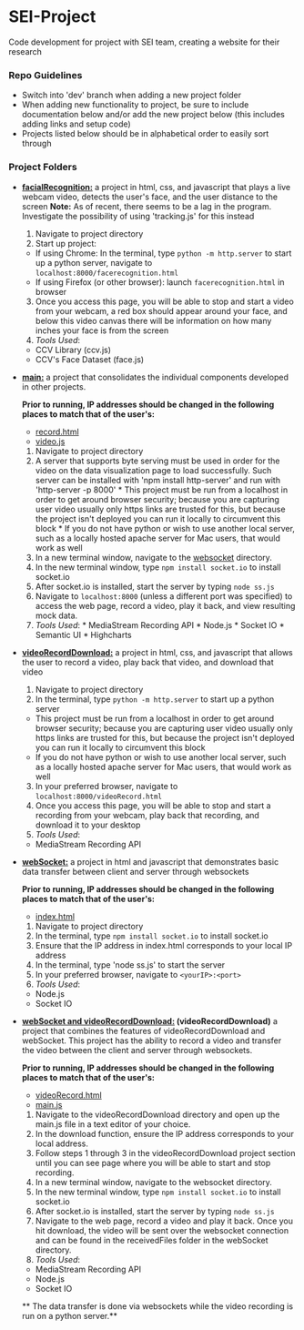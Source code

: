 # SEI-Project
Code development for project with SEI team, creating a website for their research

### Repo Guidelines

- Switch into 'dev' branch when adding a new project folder
- When adding new functionality to project, be sure to include documentation below and/or add the new project below (this includes adding links and setup code)
- Projects listed below should be in alphabetical order to easily sort through

### Project Folders

- **[facialRecognition:](facialRecognition)** a project in html, css, and javascript that plays a live webcam video, detects the user's face, and the user distance to the screen **Note:** As of recent, there seems to be a lag in the program. Investigate the possibility of using 'tracking.js' for this instead

  1. Navigate to project directory
  2. Start up project:
    * If using Chrome: In the terminal, type `python -m http.server` to start up a python server, navigate to `localhost:8000/facerecognition.html`
    * If using Firefox (or other browser): launch `facerecognition.html` in browser
  3. Once you access this page, you will be able to stop and start a video from your webcam, a red box should appear around your face, and below this video canvas there will be information on how many inches your face is from the screen
  4. *Tools Used*:
    * CCV Library (ccv.js)
    * CCV's Face Dataset (face.js)

- **[main:](main)** a project that consolidates the individual components developed in other projects.

    **Prior to running, IP addresses should be changed in the following places to match that of the user's:**
    * [record.html](https://github.com/KatAnne/SEI-Project/blob/dev/main/record.html#L9)
    * [video.js](https://github.com/KatAnne/SEI-Project/blob/dev/main/assets/js/video.js#L136)

    1. Navigate to project directory
    2. A server that supports byte serving must be used in order for the video on the data visualization page to load successfully. Such server can be installed with 'npm install http-server' and run with 'http-server -p 8000'
      * This project must be run from a localhost in order to get around browser security; because you are capturing user video usually only https links are trusted for this, but because the project isn't deployed you can run it locally to circumvent this block
      * If you do not have python or wish to use another local server, such as a locally hosted apache server for Mac users, that would work as well
    3. In a new terminal window, navigate to the [websocket](webSocket) directory.
    5. In the new terminal window, type `npm install socket.io` to install socket.io
    6. After socket.io is installed, start the server by typing `node ss.js`
    7. Navigate to `localhost:8000` (unless a different port was specified) to access the web page, record a video, play it back, and view resulting mock data.
    8. *Tools Used*:
      * MediaStream Recording API
      * Node.js
      * Socket IO
      * Semantic UI
      * Highcharts


- **[videoRecordDownload:](videoRecordDownload)** a project in html, css, and javascript that allows the user to record a video, play back that video, and download that video

  1. Navigate to project directory
  2. In the terminal, type `python -m http.server` to start up a python server
    * This project must be run from a localhost in order to get around browser security; because you are capturing user video usually only https links are trusted for this, but because the project isn't deployed you can run it locally to circumvent this block
    * If you do not have python or wish to use another local server, such as a locally hosted apache server for Mac users, that would work as well
  3. In your preferred browser, navigate to `localhost:8000/videoRecord.html`
  4. Once you access this page, you will be able to stop and start a recording from your webcam, play back that recording, and download it to your desktop
  5. *Tools Used*:
    * MediaStream Recording API

- **[webSocket:](webSocket)** a project in html and javascript that demonstrates basic data transfer between client and server through websockets

  **Prior to running, IP addresses should be changed in the following places to match that of the user's:**
  * [index.html](https://github.com/KatAnne/SEI-Project/blob/dev/main/record.html#L39)

  1. Navigate to project directory
  2. In the terminal, type `npm install socket.io` to install socket.io
  3. Ensure that the IP address in index.html corresponds to your local IP address
  4. In the terminal, type 'node ss.js' to start the server
  5. In your preferred browser, navigate to `<yourIP>:<port>`
  5. *Tools Used*:
    * Node.js
    * Socket IO


- **[webSocket and videoRecordDownload:](webSocket) (videoRecordDownload)** a project that combines the features of videoRecordDownload and webSocket. This project has the ability to record a video and transfer the video between the client and server through websockets.

  **Prior to running, IP addresses should be changed in the following places to match that of the user's:**
  * [videoRecord.html](https://github.com/KatAnne/SEI-Project/blob/dev/videoRecordDownload/videoRecord.html#L9)
  * [main.js](https://github.com/KatAnne/SEI-Project/blob/dev/videoRecordDownload/js/main.js#L136)

  1. Navigate to the videoRecordDownload directory and open up the main.js file
     in a text editor of your choice.
  2. In the download function, ensure the IP address corresponds to your local address.
  3. Follow steps 1 through 3 in the videoRecordDownload project section until you can
     see page where you will be able to start and stop recording.
  4. In a new terminal window, navigate to the websocket directory.
  5. In the new terminal window, type `npm install socket.io` to install socket.io
  6. After socket.io is installed, start the server by typing `node ss.js`
  7. Navigate to the web page, record a video and play it back. Once you hit download, the video will be sent over the websocket connection and can be found in the receivedFiles folder in the webSocket directory.
  8. *Tools Used*:
    * MediaStream Recording API
    * Node.js
    * Socket IO

  ** The data transfer is done via websockets while the video recording is run
  on a python server.**
